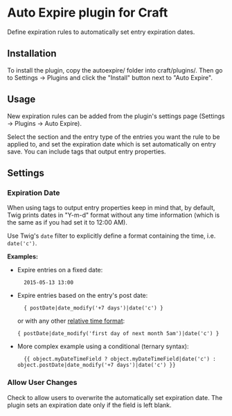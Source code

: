 # Auto Expire plugin for Craft

Define expiration rules to automatically set entry expiration dates.

## Installation

To install the plugin, copy the autoexpire/ folder into craft/plugins/. Then go to Settings → Plugins and click the "Install" button next to "Auto Expire".

## Usage

New expiration rules can be added from the plugin's settings page (Settings → Plugins → Auto Expire).

Select the section and the entry type of the entries you want the rule to be applied to, and set the expiration date which is set automatically on entry save. You can include tags that output entry properties.

## Settings

### Expiration Date

When using tags to output entry properties keep in mind that, by default, Twig prints dates in "Y-m-d" format without any time information (which is the same as if you had set it to 12:00 AM).

Use Twig's `date` filter to explicitly define a format containing the time, i.e. `date('c')`.

**Examples:**

- Expire entries on a fixed date:

        2015-05-13 13:00

- Expire entries based on the entry's post date:

        { postDate|date_modify('+7 days')|date('c') }

  or with any other [relative time format][1]:

      { postDate|date_modify('first day of next month 5am')|date('c') }

- More complex example using a conditional (ternary syntax):

        {{ object.myDateTimeField ? object.myDateTimeField|date('c') : object.postDate|date_modify('+7 days')|date('c') }}

### Allow User Changes

Check to allow users to overwrite the automatically set expiration date. The plugin sets an expiration date only if the field is left blank.


  [1]: http://php.net/manual/de/datetime.formats.relative.php
